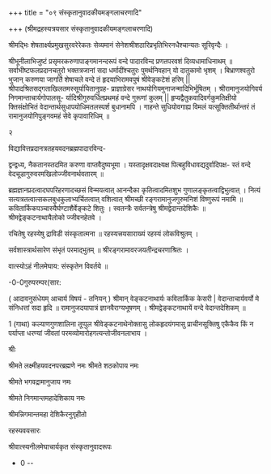 +++
title = "०९ संस्कृतानुवादकीयमङ्गलाचरणादि"

+++
(श्रीमद्रहस्यत्रयसार संस्कृतानुवादकीयमङ्गलाचरणादि) 

श्रीमद्भिः शेषतार्क्ष्यप्रमुखसुरवरेरेकतः सेव्यमानं सेनेशश्रीशठारिप्रभृतिभिरनधैश्चान्यतः सूरिवृन्दैः । 

श्रीभूनीलाभिजुष्टं प्रसृमरकरुणापाङ्गमानन्दरूपं वन्दे पादारविन्द प्रणतपरवशं दिव्यधामाधिनाथम् ॥ सर्वाभीष्टफलप्रदानचतुरो भक्तत्रजानां सदा धर्मादींश्चतुरः पुमर्थनिवहान् यो दातुकामो भृशम् । बिभ्राणश्वतुरो भुजान् करुणया जागर्ति शेषाचले वन्दे तं हृदयाभिरामवपुषं श्रीवेङ्कटेशं हरिम् || श्रीपादश्रितसद्गताखिलतमस्सूर्यायितानुग्रह- प्राज्ञाग्रेसर नाथयोगियमुनाजन्मादिभिर्भूषितम् । श्रीरामानुजयोगिवर्य निगमान्ताचार्यगोपालसू- र्यादिश्रीगुरुवर्धितप्रथमहं वन्दे गुरूणां कुलम् || हृप्यद्वैतुकवादिवर्गकुमतिक्षीयो क्तिसंक्षोभितं वेदान्तार्थसुधापयोधिमतलस्पर्श बुधानामपि । गाहन्ते सुधियोवगाह्य विमलं यत्सूक्तितीर्थान्तरं तं रामानुजयोगिपुङ्गवमहं सेवे कृपावारिधिम् ॥ 

२ 

विद्यावित्तप्रदानत्रतहयवदनब्रह्मपादारविन्द- 

द्वन्द्वध्य, नैकतानस्तदमित करुणा वाप्तवैदुष्यभूमा । यस्तादृक्षवदाक्ष्यक्ष पित्बहुविधावद्यदुर्वादिपक्ष- स्तं वन्दे वेदचूडागुरुवरमखिलोज्जीवनार्थवतारम् ॥ 

ब्रह्मज्ञानप्रदत्वादघपरिहरणादच्छसं विन्मयत्वात् आनन्दैका कृतित्वादमितशुभ गुणालङ्कृतत्वाद्विभुत्वात् । नित्यं सत्यत्रतत्वात्सकलबुधकुलाभ्यर्चितत्वात् वशित्वात् श्रीमच्छी रङ्गरामानुजगुरुमनिशं विष्णुरूपं नमामि ॥ कवितार्किकपञ्चास्यैर्घण्टाशैर्वेङ्कटे शितुः । स्वतन्त्रैः सर्वतन्त्रेषु श्रीमद्वेदान्तदेशिकैः ॥ श्रीमद्वेङ्कटनाथायैलोको ज्जीवनहेतवे । 

रचितेषु रहस्येषु द्राविडी संस्कृतात्मना ॥ रहस्यत्त्रयसाराख्यं रहस्यं लोकविश्रुतम् । 

सर्वशास्त्रार्थसारेण संभृतं परमाद्भुतम् ॥ श्रीरङ्गरामावरजयतीन्द्रचरणाश्रितः । 

वात्स्योऽहं नीलमेघाय: संस्कृतेन विवर्तये ॥ 

-0-0गुरुपरम्पर(सार: 

( आदावनुसंधेयम् आचार्य विषयं - तनियन् ) श्रीमान् वेङ्कटनाथार्यः कवितार्किक केसरी | वेदान्ताचार्यवर्यो मे संनिधत्तां सदा हृदि ॥ रामानुजदयापात्रं ज्ञानवैराग्यभूषणम् । श्रीमद्वेङ्कटनाथायें वन्दे वेदान्तदेशिकम् ॥ 

1 (गाथा) कल्याणगुणशालिना तूप्पुल श्रीवेङ्कटनाथेनोक्तासु लोकहृदयंगमासु प्राचीनसूक्तिषु एकैकैव किं न पर्याप्ता धरण्यां जीवतां परमव्योमारोहगत्यन्तोजीवनलाभाय । 

श्रीः 

श्रीमते लक्ष्मीहयवदनपरब्रह्मणे नमः श्रीमते शठकोपाय नमः 

श्रीमते भगवद्रामानुजाय नमः 

श्रीमते निगमान्तमहादेशिकाय नमः 

श्रीमन्निगमान्तमहा देशिकैरनुगृहीतो 

रहस्यवयसारः 

श्रीवात्स्यनीलमेघाचार्यकृत संस्कृतानुवादरूपः 

- 0 -- 
